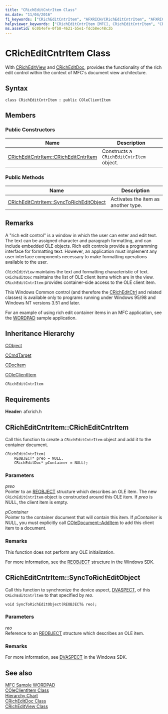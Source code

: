 ```yaml
---
title: "CRichEditCntrItem Class"
ms.date: "11/04/2016"
f1_keywords: ["CRichEditCntrItem", "AFXRICH/CRichEditCntrItem", "AFXRICH/CRichEditCntrItem::CRichEditCntrItem", "AFXRICH/CRichEditCntrItem::SyncToRichEditObject"]
helpviewer_keywords: ["CRichEditCntrItem [MFC], CRichEditCntrItem", "CRichEditCntrItem [MFC], SyncToRichEditObject"]
ms.assetid: 6c0b4efe-0fb8-4621-b5e1-fdcb8ec48c3b
---
```

# CRichEditCntrItem Class

With [CRichEditView](../../mfc/reference/cricheditview-class.md) and [CRichEditDoc](../../mfc/reference/cricheditdoc-class.md), provides the functionality of the rich edit control within the context of MFC's document view architecture.

## Syntax

```
class CRichEditCntrItem : public COleClientItem
```

## Members

### Public Constructors

|Name|Description|
|----------|-----------------|
|[CRichEditCntrItem::CRichEditCntrItem](#cricheditcntritem)|Constructs a `CRichEditCntrItem` object.|

### Public Methods

|Name|Description|
|----------|-----------------|
|[CRichEditCntrItem::SyncToRichEditObject](#synctoricheditobject)|Activates the item as another type.|

## Remarks

A "rich edit control" is a window in which the user can enter and edit text. The text can be assigned character and paragraph formatting, and can include embedded OLE objects. Rich edit controls provide a programming interface for formatting text. However, an application must implement any user interface components necessary to make formatting operations available to the user.

`CRichEditView` maintains the text and formatting characteristic of text. `CRichEditDoc` maintains the list of OLE client items which are in the view. `CRichEditCntrItem` provides container-side access to the OLE client item.

This Windows Common control (and therefore the [CRichEditCtrl](../../mfc/reference/cricheditctrl-class.md) and related classes) is available only to programs running under Windows 95/98 and Windows NT versions 3.51 and later.

For an example of using rich edit container items in an MFC application, see the [WORDPAD](../../overview/visual-cpp-samples.md) sample application.

## Inheritance Hierarchy

[CObject](../../mfc/reference/cobject-class.md)

[CCmdTarget](../../mfc/reference/ccmdtarget-class.md)

[CDocItem](../../mfc/reference/cdocitem-class.md)

[COleClientItem](../../mfc/reference/coleclientitem-class.md)

`CRichEditCntrItem`

## Requirements

**Header:** afxrich.h

## <a name="cricheditcntritem"></a>  CRichEditCntrItem::CRichEditCntrItem

Call this function to create a `CRichEditCntrItem` object and add it to the container document.

```
CRichEditCntrItem(
    REOBJECT* preo = NULL,
    CRichEditDoc* pContainer = NULL);
```

### Parameters

*preo*<br/>
Pointer to an [REOBJECT](/windows/win32/api/richole/ns-richole-reobject) structure which describes an OLE item. The new `CRichEditCntrItem` object is constructed around this OLE item. If *preo* is NULL, the client item is empty.

*pContainer*<br/>
Pointer to the container document that will contain this item. If *pContainer* is NULL, you must explicitly call [COleDocument::AddItem](../../mfc/reference/coledocument-class.md#additem) to add this client item to a document.

### Remarks

This function does not perform any OLE initialization.

For more information, see the [REOBJECT](/windows/win32/api/richole/ns-richole-reobject) structure in the Windows SDK.

## <a name="synctoricheditobject"></a>  CRichEditCntrItem::SyncToRichEditObject

Call this function to synchronize the device aspect, [DVASPECT](/windows/win32/api/wtypes/ne-wtypes-dvaspect), of this `CRichEditCntrltem` to that specified by *reo*.

```
void SyncToRichEditObject(REOBJECT& reo);
```

### Parameters

*reo*<br/>
Reference to an [REOBJECT](/windows/win32/api/richole/ns-richole-reobject) structure which describes an OLE item.

### Remarks

For more information, see [DVASPECT](/windows/win32/api/wtypes/ne-wtypes-dvaspect) in the Windows SDK.

## See also

[MFC Sample WORDPAD](../../overview/visual-cpp-samples.md)<br/>
[COleClientItem Class](../../mfc/reference/coleclientitem-class.md)<br/>
[Hierarchy Chart](../../mfc/hierarchy-chart.md)<br/>
[CRichEditDoc Class](../../mfc/reference/cricheditdoc-class.md)<br/>
[CRichEditView Class](../../mfc/reference/cricheditview-class.md)
